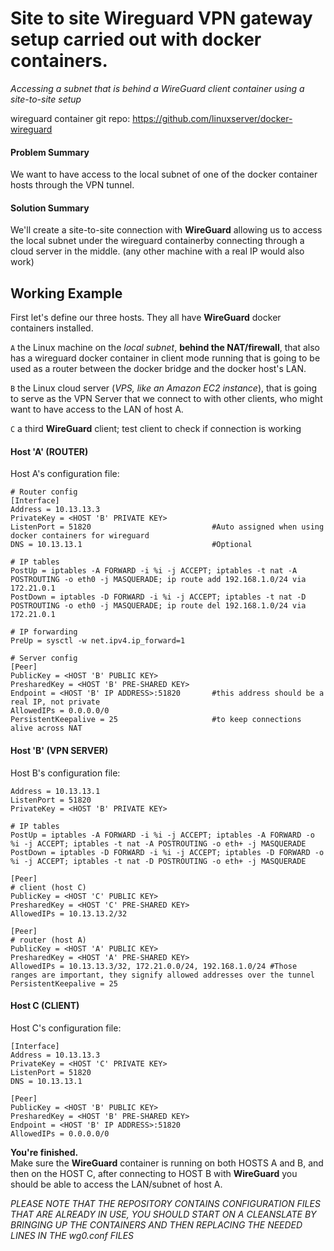 # Site to site Wireguard VPN gateway setup carried out with docker containers.

*Accessing a subnet that is behind a WireGuard client container using a site-to-site setup*

wireguard container git repo: https://github.com/linuxserver/docker-wireguard

#### Problem Summary

We want to have access to the local subnet of one of the docker container hosts through the VPN tunnel.

#### Solution Summary

We'll create a site-to-site connection with **WireGuard** allowing us to access the local subnet under the wireguard containerby connecting through a cloud server in the middle. (any other machine with a real IP would also work)

## Working Example

First let's define our three hosts.  They all have **WireGuard** docker containers installed.

```A```  the Linux machine on the *local subnet*, **behind the NAT/firewall**, that also has a wireguard docker container in client mode running that is going to be used as a router between the docker bridge and the docker host's LAN. 

```B```  the Linux cloud server (*VPS, like an Amazon EC2 instance*), that is going to serve as the VPN Server that we connect to with other clients, who might want to have access to the LAN of host A.

```C```  a third **WireGuard** client; test client to check if connection is working

#### Host 'A' (ROUTER)

Host A's configuration file:

```
# Router config
[Interface]
Address = 10.13.13.3
PrivateKey = <HOST 'B' PRIVATE KEY>
ListenPort = 51820                           #Auto assigned when using docker containers for wireguard
DNS = 10.13.13.1                             #Optional

# IP tables
PostUp = iptables -A FORWARD -i %i -j ACCEPT; iptables -t nat -A POSTROUTING -o eth0 -j MASQUERADE; ip route add 192.168.1.0/24 via 172.21.0.1
PostDown = iptables -D FORWARD -i %i -j ACCEPT; iptables -t nat -D POSTROUTING -o eth0 -j MASQUERADE; ip route del 192.168.1.0/24 via 172.21.0.1

# IP forwarding
PreUp = sysctl -w net.ipv4.ip_forward=1

# Server config
[Peer]
PublicKey = <HOST 'B' PUBLIC KEY>
PresharedKey = <HOST 'B' PRE-SHARED KEY>
Endpoint = <HOST 'B' IP ADDRESS>:51820       #this address should be a real IP, not private
AllowedIPs = 0.0.0.0/0
PersistentKeepalive = 25                     #to keep connections alive across NAT
```

#### Host 'B' (VPN SERVER)

Host B's configuration file:

```[Interface]
Address = 10.13.13.1
ListenPort = 51820
PrivateKey = <HOST 'B' PRIVATE KEY>

# IP tables
PostUp = iptables -A FORWARD -i %i -j ACCEPT; iptables -A FORWARD -o %i -j ACCEPT; iptables -t nat -A POSTROUTING -o eth+ -j MASQUERADE
PostDown = iptables -D FORWARD -i %i -j ACCEPT; iptables -D FORWARD -o %i -j ACCEPT; iptables -t nat -D POSTROUTING -o eth+ -j MASQUERADE

[Peer]
# client (host C)
PublicKey = <HOST 'C' PUBLIC KEY>
PresharedKey = <HOST 'C' PRE-SHARED KEY>
AllowedIPs = 10.13.13.2/32

[Peer]
# router (host A)
PublicKey = <HOST 'A' PUBLIC KEY>
PresharedKey = <HOST 'A' PRE-SHARED KEY>
AllowedIPs = 10.13.13.3/32, 172.21.0.0/24, 192.168.1.0/24 #Those ranges are important, they signify allowed addresses over the tunnel
PersistentKeepalive = 25
```
#### Host C (CLIENT)

Host C's configuration file:

```
[Interface]
Address = 10.13.13.3
PrivateKey = <HOST 'C' PRIVATE KEY>
ListenPort = 51820
DNS = 10.13.13.1

[Peer]
PublicKey = <HOST 'B' PUBLIC KEY>
PresharedKey = <HOST 'B' PRE-SHARED KEY>
Endpoint = <HOST 'B' IP ADDRESS>:51820
AllowedIPs = 0.0.0.0/0
```

**You're finished.**  
Make sure the **WireGuard** container is running on both HOSTS A and B, and then on the  HOST C, after connecting to HOST B with **WireGuard** you should be able to access the LAN/subnet of host A.

*PLEASE NOTE THAT THE REPOSITORY CONTAINS CONFIGURATION FILES THAT ARE ALREADY IN USE, YOU SHOULD START ON A CLEANSLATE BY BRINGING UP THE CONTAINERS AND THEN REPLACING THE NEEDED LINES IN THE wg0.conf FILES*
